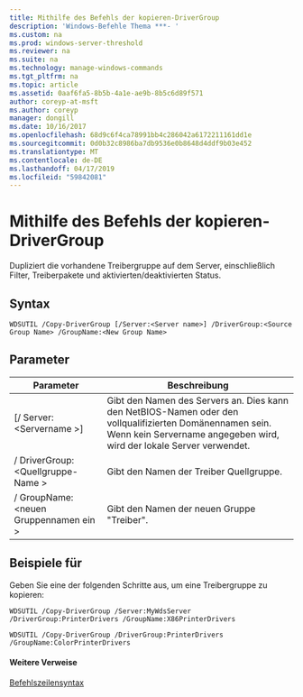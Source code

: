 ```yaml
---
title: Mithilfe des Befehls der kopieren-DriverGroup
description: 'Windows-Befehle Thema ***- '
ms.custom: na
ms.prod: windows-server-threshold
ms.reviewer: na
ms.suite: na
ms.technology: manage-windows-commands
ms.tgt_pltfrm: na
ms.topic: article
ms.assetid: 0aaf6fa5-8b5b-4a1e-ae9b-8b5c6d89f571
author: coreyp-at-msft
ms.author: coreyp
manager: dongill
ms.date: 10/16/2017
ms.openlocfilehash: 68d9c6f4ca78991bb4c286042a6172211161dd1e
ms.sourcegitcommit: 0d0b32c8986ba7db9536e0b8648d4ddf9b03e452
ms.translationtype: MT
ms.contentlocale: de-DE
ms.lasthandoff: 04/17/2019
ms.locfileid: "59842081"
---
```

# <a name="using-the-copy-drivergroup-command"></a>Mithilfe des Befehls der kopieren-DriverGroup



Dupliziert die vorhandene Treibergruppe auf dem Server, einschließlich Filter, Treiberpakete und aktivierten/deaktivierten Status.

## <a name="syntax"></a>Syntax

```
WDSUTIL /Copy-DriverGroup [/Server:<Server name>] /DriverGroup:<Source Group Name> /GroupName:<New Group Name>
```

## <a name="parameters"></a>Parameter

|Parameter|Beschreibung|
|---------|-----------|
|[/ Server:\<Servername >]|Gibt den Namen des Servers an. Dies kann den NetBIOS-Namen oder den vollqualifizierten Domänennamen sein. Wenn kein Servername angegeben wird, wird der lokale Server verwendet.|
|/ DriverGroup:\<Quellgruppe-Name >|Gibt den Namen der Treiber Quellgruppe.|
|/ GroupName:\<neuen Gruppennamen ein >|Gibt den Namen der neuen Gruppe "Treiber".|

## <a name="BKMK_examples"></a>Beispiele für

Geben Sie eine der folgenden Schritte aus, um eine Treibergruppe zu kopieren:
```
WDSUTIL /Copy-DriverGroup /Server:MyWdsServer /DriverGroup:PrinterDrivers /GroupName:X86PrinterDrivers
```
```
WDSUTIL /Copy-DriverGroup /DriverGroup:PrinterDrivers /GroupName:ColorPrinterDrivers
```

#### <a name="additional-references"></a>Weitere Verweise

[Befehlszeilensyntax](command-line-syntax-key.md)